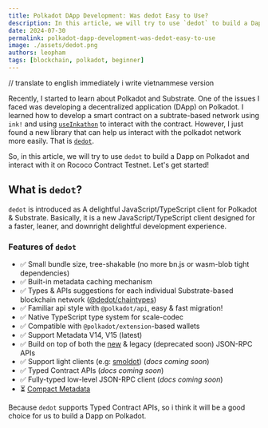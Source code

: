 ```yaml
---
title: Polkadot DApp Development: Was dedot Easy to Use?
description: In this article, we will try to use `dedot` to build a Dapp on Polkadot and interact with it on Rococo Contract Testnet.
date: 2024-07-30
permalink: polkadot-dapp-development-was-dedot-easy-to-use
image: ./assets/dedot.png
authors: leopham
tags: [blockchain, polkadot, beginner]
---
```


// translate to english immediately i write vietnammese version

Recently, I started to learn about Polkadot and Substrate. One of the issues I faced was developing a decentralized application (DApp) on Polkadot. I learned how to develop a smart contract on a subtrate-based network using `ink!` and using [`useInkathon`](https://github.com/scio-labs/use-inkathon) to interact with the contract. However, I just found a new library that can help us interact with the polkadot network more easily. That is [`dedot`](https://github.com/dedotdev/dedot).

So, in this article, we will try to use `dedot` to build a Dapp on Polkadot and interact with it on Rococo Contract Testnet. Let's get started!

## What is `dedot`?

`dedot` is introduced as A delightful JavaScript/TypeScript client for Polkadot & Substrate. Basically, it is a new JavaScript/TypeScript client designed for a faster, leaner, and downright delightful development experience.

### Features of `dedot`

- ✅ Small bundle size, tree-shakable (no more bn.js or wasm-blob tight dependencies)
- ✅ Built-in metadata caching mechanism
- ✅ Types & APIs suggestions for each individual Substrate-based blockchain network ([@dedot/chaintypes](https://github.com/dedotdev/chaintypes))
- ✅ Familiar api style with `@polkadot/api`, easy & fast migration!
- ✅ Native TypeScript type system for scale-codec
- ✅ Compatible with `@polkadot/extension`-based wallets
- ✅ Support Metadata V14, V15 (latest)
- ✅ Build on top of both the [new](https://paritytech.github.io/json-rpc-interface-spec/introduction.html) & legacy (deprecated soon) JSON-RPC APIs
- ✅ Support light clients (e.g: [smoldot](https://www.npmjs.com/package/smoldot)) (_docs coming soon_)
- ✅ Typed Contract APIs (_docs coming soon_)
- ✅ Fully-typed low-level JSON-RPC client (_docs coming soon_)
- ⏳ [Compact Metadata](https://github.com/dedotdev/dedot/issues/45)

Because `dedot` supports Typed Contract APIs, so i think it will be a good choice for us to build a Dapp on Polkadot.
